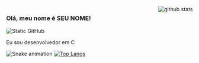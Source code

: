 <img align='right' src="https://github-readme-stats.vercel.app/api?username=SEU_USERNAME&show_icons=true&title_color=783c00&text_color=af552e&icon_color=783c00&bg_color=f8efd4&cache_seconds=2300" alt="github stats" />

### Olá, meu nome é SEU NOME!

<img src="https://img.shields.io/static/v1?label=Overview&message=SEU_NOME&color=f8efd4&style=for-the-badge&logo=GitHub" alt="Static GitHub">

<p>Eu sou desenvolvedor em C</p>

![Snake animation](https://github.com/SEU_USERNAME/SEU_USERNAME/blob/output/github-contribution-grid-snake.svg)
[![Top Langs](https://github-readme-stats.vercel.app/api/top-langs/?username=SEU_USERNAME&layout=compact)](https://github.com/SEU_USERNAME)
